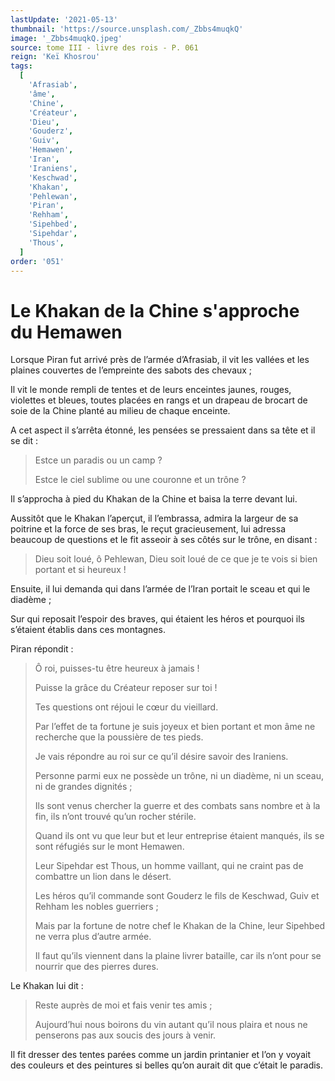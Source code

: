 ```yaml
---
lastUpdate: '2021-05-13'
thumbnail: 'https://source.unsplash.com/_Zbbs4muqkQ'
image: '_Zbbs4muqkQ.jpeg'
source: tome III - livre des rois - P. 061
reign: 'Keï Khosrou'
tags:
  [
    'Afrasiab',
    'âme',
    'Chine',
    'Créateur',
    'Dieu',
    'Gouderz',
    'Guiv',
    'Hemawen',
    'Iran',
    'Iraniens',
    'Keschwad',
    'Khakan',
    'Pehlewan',
    'Piran',
    'Rehham',
    'Sipehbed',
    'Sipehdar',
    'Thous',
  ]
order: '051'
---
```


# Le Khakan de la Chine s'approche du Hemawen

Lorsque Piran fut arrivé près de l’armée d’Afrasiab, il vit les vallées et les plaines couvertes de l’empreinte des sabots des chevaux ;

Il vit le monde rempli de tentes et de leurs enceintes jaunes, rouges, violettes et bleues, toutes placées en rangs et un drapeau de brocart de soie de la Chine planté au milieu de chaque enceinte.

A cet aspect il s’arrêta étonné, les pensées se pressaient dans sa tête et il se dit :

> Estce un paradis ou un camp ?
>
> Estce le ciel sublime ou une couronne et un trône ?

Il s’approcha à pied du Khakan de la Chine et baisa la terre devant lui.

Aussitôt que le Khakan l’aperçut, il l’embrassa, admira la largeur de sa poitrine et la force de ses bras, le reçut gracieusement, lui adressa beaucoup de questions et le fit asseoir à ses côtés sur le trône, en disant :

> Dieu soit loué, ô Pehlewan, Dieu soit loué de ce que je te vois si bien portant et si heureux !

Ensuite, il lui demanda qui dans l’armée de l’Iran portait le sceau et qui le diadème ;

Sur qui reposait l’espoir des braves, qui étaient les héros et pourquoi ils s’étaient établis dans ces montagnes.

Piran répondit :

> Ô roi, puisses-tu être heureux à jamais !
>
> Puisse la grâce du Créateur reposer sur toi !
>
> Tes questions ont réjoui le cœur du vieillard.
>
> Par l’effet de ta fortune je suis joyeux et bien portant et mon âme ne recherche que la poussière de tes pieds.
>
> Je vais répondre au roi sur ce qu’il désire savoir des Iraniens.
>
> Personne parmi eux ne possède un trône, ni un diadème, ni un sceau, ni de grandes dignités ;
>
> Ils sont venus chercher la guerre et des combats sans nombre et à la fin, ils n’ont trouvé qu’un rocher stérile.
>
> Quand ils ont vu que leur but et leur entreprise étaient manqués, ils se sont réfugiés sur le mont Hemawen.
>
> Leur Sipehdar est Thous, un homme vaillant, qui ne craint pas de combattre un lion dans le désert.
>
> Les héros qu’il commande sont Gouderz le fils de Keschwad, Guiv et Rehham les nobles guerriers ;
>
> Mais par la fortune de notre chef le Khakan de la Chine, leur Sipehbed ne verra plus d’autre armée.
>
> Il faut qu’ils viennent dans la plaine livrer bataille, car ils n’ont pour se nourrir que des pierres dures.

Le Khakan lui dit :

> Reste auprès de moi et fais venir tes amis ;
>
> Aujourd’hui nous boirons du vin autant qu’il nous plaira et nous ne penserons pas aux soucis des jours à venir.

Il fit dresser des tentes parées comme un jardin printanier et l’on y voyait des couleurs et des peintures si belles qu’on aurait dit que c’était le paradis.
